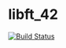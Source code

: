 libft_42
=======
[![Build Status](https://travis-ci.org/Vallium/libft_42.svg?branch=master)](https://travis-ci.org/Vallium/libft_42)
